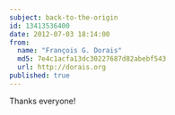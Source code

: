 ```yaml
---
subject: back-to-the-origin
id: 13413536400
date: 2012-07-03 18:14:00
from:
  name: "François G. Dorais"
  md5: 7e4c1acfa13dc30227687d82abebf543
  url: http://dorais.org
published: true
---
```

Thanks everyone!
